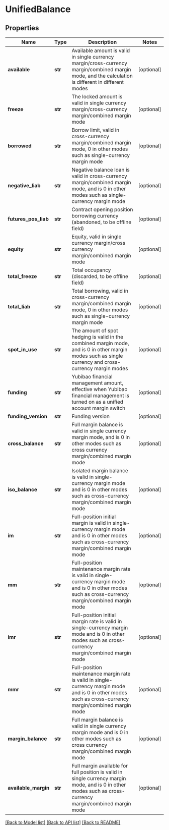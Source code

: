 # UnifiedBalance

## Properties
Name | Type | Description | Notes
------------ | ------------- | ------------- | -------------
**available** | **str** | Available amount is valid in single currency margin/cross-currency margin/combined margin mode, and the calculation is different in different modes | [optional] 
**freeze** | **str** | The locked amount is valid in single currency margin/cross-currency margin/combined margin mode | [optional] 
**borrowed** | **str** | Borrow limit, valid in cross-currency margin/combined margin mode, 0 in other modes such as single-currency margin mode | [optional] 
**negative_liab** | **str** | Negative balance loan is valid in cross-currency margin/combined margin mode, and is 0 in other modes such as single-currency margin mode | [optional] 
**futures_pos_liab** | **str** | Contract opening position borrowing currency (abandoned, to be offline field) | [optional] 
**equity** | **str** | Equity, valid in single currency margin/cross currency margin/combined margin mode | [optional] 
**total_freeze** | **str** | Total occupancy (discarded, to be offline field) | [optional] 
**total_liab** | **str** | Total borrowing, valid in cross-currency margin/combined margin mode, 0 in other modes such as single-currency margin mode | [optional] 
**spot_in_use** | **str** | The amount of spot hedging is valid in the combined margin mode, and is 0 in other margin modes such as single currency and cross-currency margin modes | [optional] 
**funding** | **str** | Yubibao financial management amount, effective when Yubibao financial management is turned on as a unified account margin switch | [optional] 
**funding_version** | **str** | Funding version | [optional] 
**cross_balance** | **str** | Full margin balance is valid in single currency margin mode, and is 0 in other modes such as cross currency margin/combined margin mode | [optional] 
**iso_balance** | **str** | Isolated margin balance is valid in single-currency margin mode and is 0 in other modes such as cross-currency margin/combined margin mode | [optional] 
**im** | **str** | Full-position initial margin is valid in single-currency margin mode and is 0 in other modes such as cross-currency margin/combined margin mode | [optional] 
**mm** | **str** | Full-position maintenance margin rate is valid in single-currency margin mode and is 0 in other modes such as cross-currency margin/combined margin mode | [optional] 
**imr** | **str** | Full-position initial margin rate is valid in single-currency margin mode and is 0 in other modes such as cross-currency margin/combined margin mode | [optional] 
**mmr** | **str** | Full-position maintenance margin rate is valid in single-currency margin mode and is 0 in other modes such as cross-currency margin/combined margin mode | [optional] 
**margin_balance** | **str** | Full margin balance is valid in single currency margin mode and is 0 in other modes such as cross currency margin/combined margin mode | [optional] 
**available_margin** | **str** | Full margin available for full position is valid in single currency margin mode, and is 0 in other modes such as cross-currency margin/combined margin mode | [optional] 

[[Back to Model list]](../README.md#documentation-for-models) [[Back to API list]](../README.md#documentation-for-api-endpoints) [[Back to README]](../README.md)


